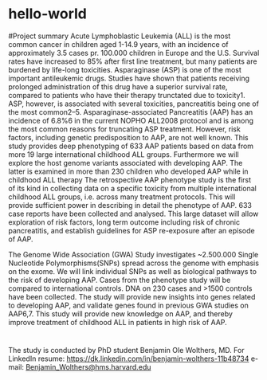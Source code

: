 # hello-world
#Project summary
Acute Lymphoblastic Leukemia (ALL) is the most common cancer in children aged 1-14.9 years, with an incidence of approximately 3.5 cases pr. 100.000 children in Europe and the U.S. Survival rates have increased to 85% after first line treatment, but many patients are burdened by life-long toxicities. Asparaginase (ASP) is one of the most important antileukemic drugs. Studies have shown that patients receiving prolonged administration of this drug have a superior survival rate, compared to patients who have their therapy trunctated due to toxicity1. ASP, however, is associated with several toxicities, pancreatitis being one of the most common2–5. Asparaginase-associated Pancreatitis (AAP) has an incidence of 6.8%6 in the current NOPHO ALL2008 protocol and is among the most common reasons for truncating ASP treatment. However, risk factors, including genetic predisposition to AAP, are not well known.
This study provides deep phenotyping of 633 AAP patients based on data from more 19 large international childhood ALL groups. Furthermore we will explore the host genome variants associated with developing AAP. The latter is examined in more than 230 children who developed AAP while in childhood ALL therapy The retrospective AAP phenotype study is the first of its kind in collecting data on a specific toxicity from multiple international childhood ALL groups, i.e. across many treatment protocols. This will provide sufficient power in describing in detail the phenotype of AAP. 633 case reports have been collected and analysed. This large dataset will allow exploration of risk factors, long term outcome including risk of chronic pancreatitis, and establish guidelines for ASP re-exposure after an episode of AAP.

The Genome Wide Association (GWA) Study investigates ~2.500.000 Single Nucleotide Polymorphisms(SNPs) spread across the genome with emphasis on the exome. We will link individual SNPs as well as biological pathways to the risk of developing AAP. Cases from the phenotype study will be compared to international controls. DNA on 230 cases and >1500 controls have been collected. The study will provide new insights into genes related to developing AAP, and validate genes found in previous GWA studies on AAP6,7.
This study will provide new knowledge on AAP, and thereby improve treatment of childhood ALL in patients in high risk of AAP.

#
The study is conducted by PhD student Benjamin Ole Wolthers, MD.
For LinkedIn resume: https://dk.linkedin.com/in/benjamin-wolthers-11b48734
e-mail: Benjamin_Wolthers@hms.harvard.edu

